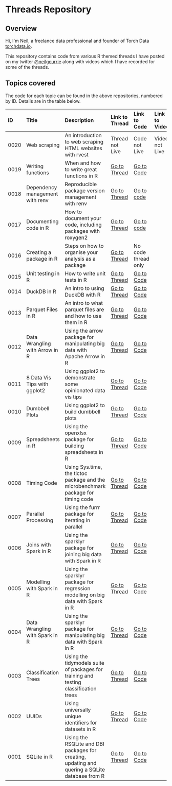 # Threads Repository

## Overview

Hi, I'm Neil, a freelance data professional and founder of Torch Data [torchdata.io](https://www.torchdata.io).

This repository contains code from various R themed threads I have posted on my twitter [@neilgcurrie](https://twitter.com/neilgcurrie) along with videos which I have recorded for some of the threads.  

## Topics covered

The code for each topic can be found in the above repositories, numbered by ID. Details are in the table below.

| ID| Title| Description|Link to Thread|Link to Code| Link to Video
|:--------------|:--------------|:-----------|:---------------|:---------------|:---------------|
|0020|Web scraping|An introduction to web scraping HTML websites with rvest|Thread not Live|Code not Live|Video not Live|
|0019|Writing functions|When and how to write great functions in R|[Go to Thread](https://twitter.com/neilgcurrie/status/1578414872261378049)|[Go to Code](https://github.com/neilcuz/threads/blob/master/0019_writing-functions/writing-functions.md)|
|0018|Dependency management with renv|Reproducible package version management with renv|[Go to Thread](https://twitter.com/neilgcurrie/status/1576965381532528642)|[Go to code](https://github.com/neilcuz/threads/blob/master/0018_dependency-management-with-renv/dependency-management-with-renv.md)|
| 0017|Documenting code in R|How to document your code, including packages with roxygen2|[Go to Thread](https://twitter.com/neilgcurrie/status/1574791025310121985)|[Go to code](https://github.com/neilcuz/threads/blob/master/0017_documenting-code-in-r/documenting-code-in-r.md)|
| 0016 | Creating a package in R        | Steps on how to organise your analysis as a package                                            | [Go to Thread](https://twitter.com/neilgcurrie/status/1572254358397681665) | No code thread only                                                                                                                |
| 0015 | Unit testing in R              | How to write unit tests in R                                                                   | [Go to Thread](https://twitter.com/neilgcurrie/status/1569717576112181250) | [Go to Code](https://github.com/neilcuz/threads/blob/master/0015_unit-testing-in-r/unit-testing-in-r.md)                           |
| 0014 | DuckDB in R                    | An intro to using DuckDB with R                                                                | [Go to Thread](https://twitter.com/neilgcurrie/status/1567543254668955653) | [Go to Code](https://github.com/neilcuz/threads/blob/master/0014_duckdb-in-r/duckdb-in-r.md)                                       |
| 0013 | Parquet Files in R             | An intro to what parquet files are and how to use them in R                                    | [Go to Thread](https://twitter.com/neilgcurrie/status/1565006543786954752) | [Go to Code](https://github.com/neilcuz/threads/blob/master/0013_parquet-files-in-r/parquet-files-in-r.md)                         |
| 0012 | Data Wrangling with Arrow in R | Using the arrow package for manipulating big data with Apache Arrow in R                       | [Go to Thread](https://twitter.com/neilgcurrie/status/1554867200392998912) | [Go to Code](https://github.com/neilcuz/threads/blob/master/0012_data-wrangling-with-arrow-in-r/data-wrangling-with-arrow-in-r.md) |
| 0011 | 8 Data Vis Tips with ggplot2   | Using ggplot2 to demonstrate some opinionated data vis tips                                    | [Go to Thread](https://twitter.com/neilgcurrie/status/1553047716959117312) | [Go to Code](https://github.com/neilcuz/threads/blob/master/0011_data-vis-tips-ggplot2/data-vis-tips-ggplot2.md)                   |
| 0010 | Dumbbell Plots                 | Using ggplot2 to build dumbbell plots                                                          | [Go to Thread](https://twitter.com/neilgcurrie/status/1550148635345620992) | [Go to Code](https://github.com/neilcuz/threads/blob/master/0010_dumbbell-plots/dumbell-plots.md)                                  |
| 0009 | Spreadsheets in R              | Using the openxlsx package for building spreadsheets in R                                      | [Go to Thread](https://twitter.com/neilgcurrie/status/1547974432009818114) | [Go to Code](https://github.com/neilcuz/threads/blob/master/0009_spreadsheets-in-r/spreadsheets-in-r.md)                           |
| 0008 | Timing Code                    | Using Sys.time, the tictoc package and the microbenchmark package for timing code              | [Go to Thread](https://twitter.com/neilgcurrie/status/1547249515408699392) | [Go to Code](https://github.com/neilcuz/threads/blob/master/0008_timing-code/timing.md)                                            |
| 0007 | Parallel Processing            | Using the furrr package for iterating in parallel                                              | [Go to Thread](https://twitter.com/neilgcurrie/status/1544351837901316096) | [Go to Code](https://github.com/neilcuz/threads/blob/master/0007_parallel-processing/furrr.md)                                     |
| 0006 | Joins with Spark in R          | Using the sparklyr package for joining big data with Spark in R                                | [Go to Thread](https://twitter.com/neilgcurrie/status/1542538510833315840) | [Go to Code](https://github.com/neilcuz/threads/blob/master/0006_joins-with-spark-in-r/spark3.md)                                  |
| 0005 | Modelling with Spark in R      | Using the sparklyr package for regression modelling on big data with Spark in R                | [Go to Thread](https://twitter.com/neilgcurrie/status/1539658503249309709) | [Go to Code](https://github.com/neilcuz/threads/blob/master/0005_modelling-with-spark-in-r/spark2.md)                              |
| 0004 | Data Wrangling with Spark in R | Using the sparklyr package for manipulating big data with Spark in R                           | [Go to Thread](https://twitter.com/neilgcurrie/status/1537102647924117504) | [Go to Code](https://github.com/neilcuz/threads/blob/master/0004_data-wrangling-with-spark-in-r/thread-code.md)                    |
| 0003 | Classification Trees           | Using the tidymodels suite of packages for training and testing classification trees           | [Go to Thread](https://twitter.com/neilgcurrie/status/1534928350438756352) | [Go to Code](https://github.com/neilcuz/threads/blob/master/0003_classification-trees/decision-trees_20220608.md)                  |
| 0002 | UUIDs                          | Using universally unique identifiers for datasets in R                                         | [Go to Thread](https://twitter.com/neilgcurrie/status/1529126536229466112) | [Go to Code](https://github.com/neilcuz/threads/blob/master/0002_uuids/uuid_20220523.md)                                           |
| 0001 | SQLite in R                    | Using the RSQLite and DBI packages for creating, updating and quering a SQLite database from R | [Go to Thread](https://twitter.com/neilgcurrie/status/1527677516608991232) | [Go to Code](https://github.com/neilcuz/threads/blob/master/0001_sqlite/sqlite_20200520.md)                                        |

